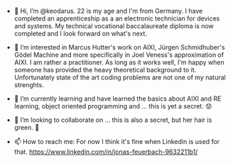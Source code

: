 - 👋 Hi, I’m @keodarus. 22 is my age and I'm from Germany. I have completed an apprenticeship as a an electronic technician for devices and systems. 
     My technical vocational baccalaureate diploma is now completed and I look forward on what's next.

- 👀 I’m interested in Marcus Hutter's work on AIXI, Jürgen Schmidhuber's Gödel Machine and more specifically in Joel Veness's approximation of AIXI.
     I am rather a practitioner. As long as it works well, I'm happy when someone has provided the heavy theoretical background to it. 
     Unfortunately state of the art coding problems are not one of my natural strenghts.

- 🌱 I’m currently learning and have learned the basics about AIXI and RE learning, object oriented programming and
     ... this is yet a secret. :worried:


- 💞️ I’m looking to collaborate on ... this is also a secret, but her hair is green. :green_heart:


- 📫 How to reach me: For now I think it's fine when Linkedin is used for that. https://www.linkedin.com/in/jonas-feuerbach-9632211b1/

